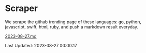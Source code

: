 # Scraper

We scrape the github trending page of these languages: go, python, javascript, swift, html, ruby, and push a markdown result everyday.

[2023-08-27.md](https://github.com/henson/Scraper/blob/master/2023-08-27.md)

Last Updated: 2023-08-27 00:00:17